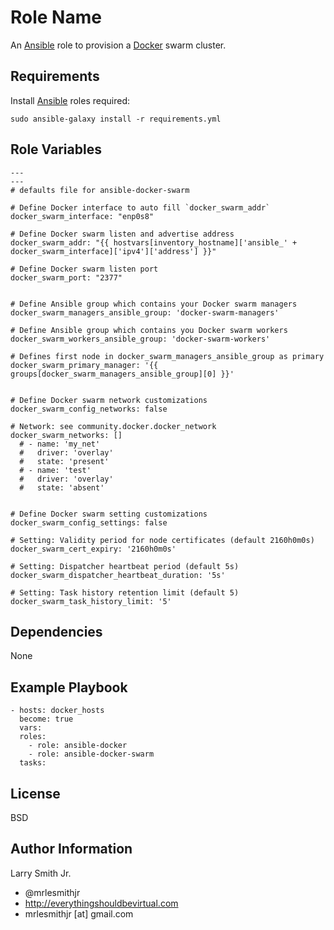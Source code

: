 Role Name
=========

An [Ansible] role to provision a [Docker] swarm cluster.

Requirements
------------

Install [Ansible] roles required:
```
sudo ansible-galaxy install -r requirements.yml
```

Role Variables
--------------

```
---
---
# defaults file for ansible-docker-swarm

# Define Docker interface to auto fill `docker_swarm_addr`
docker_swarm_interface: "enp0s8"

# Define Docker swarm listen and advertise address
docker_swarm_addr: "{{ hostvars[inventory_hostname]['ansible_' + docker_swarm_interface]['ipv4']['address'] }}"

# Define Docker swarm listen port
docker_swarm_port: "2377"


# Define Ansible group which contains your Docker swarm managers
docker_swarm_managers_ansible_group: 'docker-swarm-managers'

# Define Ansible group which contains you Docker swarm workers
docker_swarm_workers_ansible_group: 'docker-swarm-workers'

# Defines first node in docker_swarm_managers_ansible_group as primary
docker_swarm_primary_manager: '{{ groups[docker_swarm_managers_ansible_group][0] }}'


# Define Docker swarm network customizations
docker_swarm_config_networks: false

# Network: see community.docker.docker_network
docker_swarm_networks: []
  # - name: 'my_net'
  #   driver: 'overlay'
  #   state: 'present'
  # - name: 'test'
  #   driver: 'overlay'
  #   state: 'absent'


# Define Docker swarm setting customizations
docker_swarm_config_settings: false

# Setting: Validity period for node certificates (default 2160h0m0s)
docker_swarm_cert_expiry: '2160h0m0s'

# Setting: Dispatcher heartbeat period (default 5s)
docker_swarm_dispatcher_heartbeat_duration: '5s'

# Setting: Task history retention limit (default 5)
docker_swarm_task_history_limit: '5'
```

Dependencies
------------

None

Example Playbook
----------------

```
- hosts: docker_hosts
  become: true
  vars:
  roles:
    - role: ansible-docker
    - role: ansible-docker-swarm
  tasks:
```

License
-------

BSD

Author Information
------------------


Larry Smith Jr.
- @mrlesmithjr
- http://everythingshouldbevirtual.com
- mrlesmithjr [at] gmail.com

[Ansible]: <https://www.ansible.com>
[Docker]: <https://www.docker.com>

